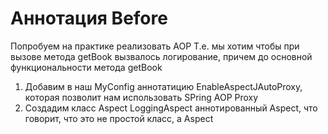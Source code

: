 # Аннотация Before

Попробуем на практике реализовать AOP
Т.е. мы хотим чтобы при вызове метода getBook вызвалось логирование, причем до основной 
функциональности метода getBook

1. Добавим в наш MyConfig аннотатицию EnableAspectJAutoProxy, которая позволит нам использовать 
   SPring AOP Proxy
2. Создадим класс Aspect LoggingAspect аннотированный Aspect, что говорит, что это не простой 
   класс, а Aspect

